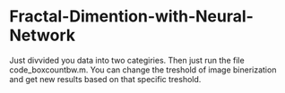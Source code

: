 # Fractal-Dimention-with-Neural-Network
Just divvided you data into two categiries. 
Then just run the file code_boxcountbw.m.
You can change the treshold of image binerization and get new results based on that specific treshold.
